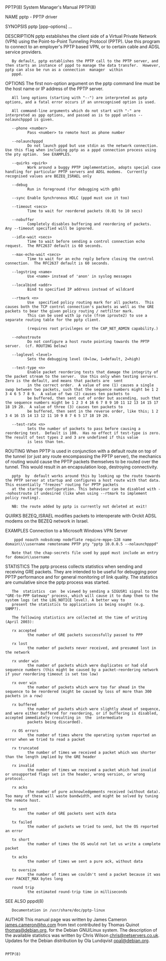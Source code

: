 PPTP(8)                                                                                 System Manager's Manual                                                                                PPTP(8)

NAME
       pptp - PPTP driver

SYNOPSIS
       pptp <pptp-server-IP> <pptp-options> [ppp-options] ...

DESCRIPTION
       pptp  establishes  the  client  side of a Virtual Private Network (VPN) using the Point-to-Point Tunneling Protocol (PPTP).  Use this program to connect to an employer's PPTP based VPN, or to
       certain cable and ADSL service providers.

       By default, pptp establishes the PPTP call to the PPTP server, and then starts an instance of pppd to manage the data transfer.  However, pptp can also be run as a connection  manager  within
       pppd.

OPTIONS
       The first non-option argument on the pptp command line must be the host name or IP address of the PPTP server.

       All long options (starting with "--") are interpreted as pptp options, and a fatal error occurs if an unrecognised option is used.

       All command-line arguments which do not start with "-" are interpreted as ppp options, and passed as is to pppd unless --nolaunchpppd is given.

       --phone <number>
              Pass <number> to remote host as phone number

       --nolaunchpppd
              Do not launch pppd but use stdin as the network connection.  Use this flag when including pptp as a pppd connection process using the pty option.  See EXAMPLES.

       --quirks <quirk>
              Work around a buggy PPTP implementation, adopts special case handling for particular PPTP servers and ADSL modems.  Currently recognised values are BEZEQ_ISRAEL only

       --debug
              Run in foreground (for debugging with gdb)

       --sync Enable Synchronous HDLC (pppd must use it too)

       --timeout <secs>
              Time to wait for reordered packets (0.01 to 10 secs)

       --nobuffer
              Completely disables buffering and reordering of packets.  Any --timeout specified will be ignored.

       --idle-wait <secs>
              Time to wait before sending a control connection echo request.  The RFC2637 default is 60 seconds.

       --max-echo-wait <secs>
              Time to wait for an echo reply before closing the control connection.  The RFC2637 default is 60 seconds.

       --logstring <name>
              Use <name> instead of 'anon' in syslog messages

       --localbind <addr>
              Bind to specified IP address instead of wildcard

       --rtmark <n>
              Use  specified policy routing mark for all packets.  This causes both the TCP control connection's packets as well as the GRE packets to bear the given policy routing / netfilter mark.
              This can be used with ip rule (from iproute2) to use a separate routing table for the pptp client.

              (requires root privileges or the CAP_NET_ADMIN capability.)

       --nohostroute
              Do not configure a host route pointing towards the PPTP server.  (cf. ROUTING below)

       --loglevel <level>
              Sets the debugging level (0=low, 1=default, 2=high)

       --test-type <n>
              Enable packet reordering tests that damage the integrity of the packet stream to the server.  Use this only when testing servers.  Zero is the default, and means that packets are  sent
              in the correct order.  A value of one (1) causes a single swap between two packets, such that the sequence numbers might be 1 2 3 4 6 5 7 8 9.  A value of two (2) causes ten packets to
              be buffered, then sent out of order but ascending, such that the sequence numbers might be 1 2 3 4 16 6 7 8 9 10 11 12 13 14 15 17 18 19 20.  A value of three (3) causes ten packets to
              be buffered, then sent in the reverse order, like this; 1 2 3 4 16 15 14 13 12 11 10 9 8 7 6 5 17 18 19 20.

       --test-rate <n>
              Sets the number of packets to pass before causing a reordering test.  Default is 100.  Has no effect if test-type is zero.  The result of test types 2 and 3 are undefined if this value
              is less than ten.

ROUTING
       When PPTP is used in conjunction with a default route on top of the tunnel (or just any route encompassing the PPTP server), the mechanics of routing would cause the PPTP  packets  themselves
       to be routed over the tunnel. This would result in an encapsulation loop, destroying connectivity.

       pptp  by  default works around this by looking up the route towards the PPTP server at startup and configures a host route with that data.  This essentially "freezes" routing for PPTP packets
       at the startup configuration. This behaviour can be disabled with --nohostroute if undesired (like when using --rtmark to implement policy routing).

       NB: the route added by pptp is currently not deleted at exit!

QUIRKS
       BEZEQ_ISRAEL
              modifies packets to interoperate with Orckit ADSL modems on the BEZEQ network in Israel.

EXAMPLES
       Connection to a Microsoft Windows VPN Server

        pppd noauth nobsdcomp nodeflate require-mppe-128 name domain\\\\username remotename PPTP pty "pptp 10.0.0.5 --nolaunchpppd"

       Note that the chap-secrets file used by pppd must include an entry for domain\\username

STATISTICS
       The pptp process collects statistics when sending and receiving GRE packets. They are intended to be useful for debugging poor PPTP performance and for general monitoring of link quality. The
       statistics are cumulative since the pptp process was started.

       The  statistics  can  be viewed by sending a SIGUSR1 signal to the "GRE-to-PPP Gateway" process, which will cause it to dump them to the system logs (at the LOG_NOTICE level). A better way to
       present the statistics to applications is being sought (e.g. SNMP?).

       The following statistics are collected at the time of writing (April 2003):

       rx accepted
              the number of GRE packets successfully passed to PPP

       rx lost
              the number of packets never received, and presumed lost in the network

       rx under win
              the number of packets which were duplicates or had old sequence numbers (this might be caused by a packet-reordering network if your reordering timeout is set too low)

       rx over win
              the number of packets which were too far ahead in the sequence to be reordered (might be caused by loss of more than 300 packets in a row)

       rx buffered
              the number of packets which were slightly ahead of sequence, and were either buffered for reordering, or if buffering is disabled, accepted immediately (resulting in  the  intermediate
              packets being discarded).

       rx OS errors
              the number of times where the operating system reported an error when we tried to read a packet

       rx truncated
              the number of times we received a packet which was shorter than the length implied by the GRE header

       rx invalid
              the number of times we received a packet which had invalid or unsupported flags set in the header, wrong version, or wrong protocol.

       rx acks
              the number of pure acknowledgements received (without data). Too many of these will waste bandwidth, and might be solved by tuning the remote host.

       tx sent
              the number of GRE packets sent with data

       tx failed
              the number of packets we tried to send, but the OS reported an error

       tx short
              the number of times the OS would not let us write a complete packet

       tx acks
              the number of times we sent a pure ack, without data

       tx oversize
              the number of times we couldn't send a packet because it was over PACKET_MAX bytes long

       round trip
              the estimated round-trip time in milliseconds

SEE ALSO
       pppd(8)

       Documentation in /usr/share/doc/pptp-linux

AUTHOR
       This  manual  page  was  written  by  James Cameron <james.cameron@hp.com> from text contributed by Thomas Quinot <thomas@debian.org>, for the Debian GNU/Linux system.  The description of the
       available statistics was written by Chris Wilson <chris@netservers.co.uk>. Updates for the Debian distribution by Ola Lundqvist <opal@debian.org>.

                                                                                                                                                                                               PPTP(8)
